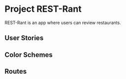 # Project REST-Rant

REST-Rant is an app where users can review restaurants.

## User Stories

## Color Schemes

## Routes
